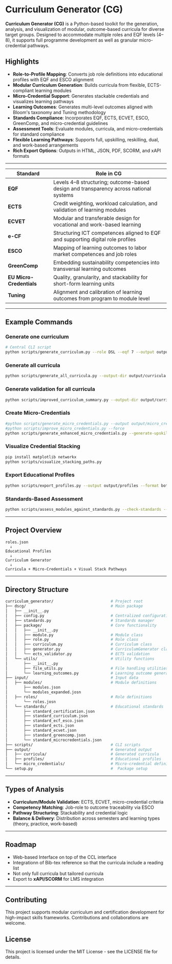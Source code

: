 # Curriculum Generator (CG)

**Curriculum Generator (CG)** is a Python-based toolkit for the  generation, analysis, and visualization of modular, outcome-based curricula for diverse target groups. 
Designed to accommodate multiple roles and EQF levels (4–8), it supports full programme development as well as granular micro-credential pathways.

## Highlights

- **Role-to-Profile Mapping**: Converts job role definitions into educational profiles with EQF and ESCO alignment
- **Modular Curriculum Generation**: Builds curricula from flexible, ECTS-compliant learning modules
- **Micro-Credential Support**: Generates stackable credentials and visualizes learning pathways
- **Learning Outcomes**: Generates multi-level outcomes aligned with Bloom's taxonomy and Tuning methodology
- **Standards Compliance**: Incorporates EQF, ECTS, ECVET, ESCO, GreenComp, and micro-credential guidelines
- **Assessment Tools**: Evaluate modules, curricula, and micro-credentials for standard compliance
- **Flexible Learning Pathways**: Supports full, upskilling, reskilling, dual, and work-based arrangements
- **Rich Export Options**: Outputs in HTML, JSON, PDF, SCORM, and xAPI formats

---
| Standard                 | Role in CG                                                                            |
| ------------------------ | ------------------------------------------------------------------------------------- |
| **EQF**                  | Levels 4–8 structuring; outcome-based design and transparency across national systems |
| **ECTS**                 | Credit weighting, workload calculation, and validation of learning modules            |
| **ECVET**                | Modular and transferable design for vocational and work-based learning                |
| **e-CF**                 | Structuring ICT competences aligned to EQF and supporting digital role profiles       |
| **ESCO**                 | Mapping of learning outcomes to labor market competences and job roles                |
| **GreenComp**            | Embedding sustainability competencies into transversal learning outcomes              |
| **EU Micro-Credentials** | Quality, granularity, and stackability for short-form learning units                  |
| **Tuning**               | Alignment and calibration of learning outcomes from program to module level           |
---






## Example Commands

### Generate one curriculum
```bash
# Central CLI script
python scripts/generate_curriculum.py --role DSL --eqf 7 --output output/curricula/curriculum_DSL_7.html --modules-json input/modules/modules.json
```

### Generate all curricula
```bash
python scripts/generate_all_curricula.py --output-dir output/curricula --modules-json input/modules/modules.json
```


### Generate validation for all curricula
```bash
python scripts/improved_curriculum_summary.py --output-dir output/curricula --modules-json input/modules/modules.json
```

### Create Micro-Credentials
```bash
#python scripts/generate_micro_credentials.py --output output/micro_credentials
#python scripts/improve_micro_credentials.py --force
python scripts/generate_enhanced_micro_credentials.py --generate-upskilling
```

### Visualize Credential Stacking
```bash
pip install matplotlib networkx
python scripts/visualize_stacking_paths.py
```

### Export Educational Profiles
```bash
python scripts/export_profiles.py --output output/profiles --format both
```

### Standards-Based Assessment
```bash
python scripts/assess_modules_against_standards.py --check-standards --standards-dir data/
```

---

## Project Overview

```text
roles.json 
  ↓
Educational Profiles 
  ↓
Curriculum Generator 
  ↓
Curricula + Micro-Credentials + Visual Stack Pathways
```

---

## Directory Structure 

```bash
curriculum_generator/                         # Project root
├── dscg/                                     # Main package
│   ├── __init__.py
│   ├── config.py                             # Centralized configuration
│   ├── standards.py                          # Standards manager
│   ├── package/                              # Core functionality
│   │   ├── __init__.py
│   │   ├── module.py                         # Module class
│   │   ├── role.py                           # Role class
│   │   ├── curriculum.py                     # Curriculum class
│   │   ├── generator.py                      # CurriculumGenerator class
│   │   └── ects_validator.py                 # ECTS validation
│   └── utils/                                # Utility functions
│       ├── __init__.py
│       ├── file_utils.py                     # File handling utilities
│       └── learning_outcomes.py              # Learning outcome generation
├── input/                                    # Input data
│   ├── modules/                              # Module definitions
│       ├── modules.json
│       └── modules_expanded.josn
│   ├── roles/                                # Role definitions
│       └── roles.josn
│   └── standards/                            # Educational standards
│       ├── standard_certification.json
│       ├── standard_curriculum.json
│       ├── standard_ecf_esco.json
│       ├── standard_ects.json
│       ├── standard_ecvet.json
│       ├── standard_greencomp.json
│       └── standard_microcredentials.json
├── scripts/                                  # CLI scripts
├── output/                                   # Generated output
│   ├── curricula/                            # Generated curricula
│   ├── profiles/                             # Educational profiles
│   └── micro_credentials/                    # Micro-credential definitions
└── setup.py                                  #  Package setup
```
---

## Types of Analysis

- **Curriculum/Module Validation**: ECTS, ECVET, micro-credential criteria
- **Competency Matching**: Job-role to outcome traceability via ESCO
- **Pathway Structuring**: Stackability and credential logic
- **Balance & Delivery**: Distribution across semesters and learning types (theory, practice, work-based)

---

## Roadmap

- Web-based Interface on top of the CCL interface
- Integrationn of Bib-tex reference so that the curricula include a reading list
- Not only full curricula but tailored curricula 
- Export to **xAPI/SCORM** for LMS integration

---

## Contributing

This project supports modular curriculum and certification development for high-impact skills frameworks. Contributions and collaborations are welcome.
## License

This project is licensed under the MIT License - see the LICENSE file for details.
